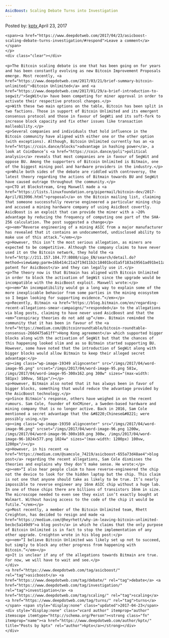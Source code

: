 ```yaml
---
AsicBoost: Scaling Debate Turns into Investigation
---
```

<article class="post-listing post-19342 post type-post status-publish format-standard has-post-thumbnail hentry  tag-asicboost tag-debate tag-investigation tag-scaling tag-turns">
    <div class="post-inner">
        <span>Posted by: <a href="https://www.deepdotweb.com/author/kptx/" title="">kptx </a></span>
    <span>April 23, 2017</span>
    
    <span><a href="https://www.deepdotweb.com/2017/04/23/asicboost-scaling-debate-turns-investigation/#respond">Leave a comment</a></span>
    </p>
    <div class="clear"></div>
    
    <p>The Bitcoin scaling debate is one that has been going on for years and has been constantly evolving as new Bitcoin Improvement Proposals emerge. Most recently, <a href="https://www.deepdotweb.com/2017/03/21/brief-summary-bitcoin-unlimited/">Bitcoin Unlimited</a> and <a href="https://www.deepdotweb.com/2017/01/29/a-brief-introduction-to-segwit/">SegWit</a> have been competing for miner approval in order to activate their respective protocol changes.</p>
    <p>With these two main options on the table, Bitcoin has been split in two factions. Those in support of Bitcoin Unlimited and its emergent consensus protocol and those in favour of SegWti and its soft-fork to increase block capacity and fix other issues like transaction malleability.</p>
    <p>Several companies and individuals that hold influence in the Bitcoin community have aligned with either one or the other option (with exceptions). Although, Bitcoin Unlimited currently has an <a href="https://coin.dance/blocks">advantage in hashing power</a>, a look at CoinDance’s <a href="https://coin.dance/poli">political analysis</a> reveals that most companies are in favour of SegWit and oppose BU. Among the supporters of Bitcoin Unlimited is Bitmain, one of the biggest mining pool and hardware providers in the industry.</p>
    <p>While both sides of the debate are riddled with controversy, the latest theory regarding the actions of Bitmain towards BU and SegWit have caused outrage throughout the community.</p>
    <p>CTO at Blockstream, Greg Maxwell made a <a href="https://lists.linuxfoundation.org/pipermail/bitcoin-dev/2017-April/013996.html">proposal</a> on the Bitcoin mailing list, claiming that someone successfully reverse engineered a particular mining chip and accused a mining hardware company of using AsicBost covertly. AsicBoost is an exploit that can provide the miner with a ~20% advantage by reducing the frequency of computing one part of the SHA-256 calculation. The post suggested a change</p>
    <p><em>“Reverse engineering of a mining ASIC from a major manufacturer has revealed that it contains an undocumented, undisclosed ability to make use of this attack.”</em></p>
    <p>However, this isn’t the most serious allegation, as miners are expected to be competitive. Although the company claims to have never used it on the Bitcoin network, they hold the <a href="http://211.157.104.77:8080/sipo_EN/search/detail.do?method=view&amp;parm=16b414c21a2f19d11b2c18401bcd1a5f183a19561ad91be11a501c4805792c231f5421b222572195236c20482755275723ca24be2221222525702494250d26c0274025822c3f29092a7c29a02d6d2d6f28fa2ed62bd12c892f482c34330947932f5c2c0a2ac731b9333c316c366534e7318235ee337934f1360837f03747371b371a34e231bf38f13b04390c3e0d3f6f39ea3dc63c573d6d3e683e4c26d918c33ffe3c523c273e354334405c47c545774302408e4423458d47b04688462b46a846c246aa436f47554bcc49784a2d&amp;utm_content=buffer1499b&amp;utm_medium=social&amp;utm_source=twitter.com&amp;utm_campaign=buffer">Chinese patent for AsicBoost</a> and they can legally use it.</p>
    <p>The theory now is that Bitmain has aligned with Bitcoin Unlimited in order to block the activation of SegWit since the upgrade would be incompatible with the AsicBoost exploit. Maxwell wrote:</p>
    <p><em>“An incompatibility would go a long way to explain some of the more inexplicable behavior from some parties in the mining ecosystem so I began looking for supporting evidence.”</em></p>
    <p>Recently, Bitmain <a href="https://blog.bitmain.com/en/regarding-recent-allegations-smear-campaigns/">responded</a> to the allegations via blog posts, claiming to have never used AsicBoost and that the <em>“conspiracy theories do not add up”</em>. Bitmain reminded the community that it has been in favour of the <a href="https://medium.com/@bitcoinroundtable/bitcoin-roundtable-consensus-266d475a61ff">Hong Kong agreement</a> which supported bigger blocks along with the activation of SegWit but that the chances of this happening looked slim and as so Bitmain started supporting BU. However, some have noted that the introduction of SegWit along with bigger blocks would allow Bitmain to keep their alleged secret advantage:</p>
    <p><img class="wp-image-19349 aligncenter" src="/imgs/2017/04/word-image-95.png" srcset="/imgs/2017/04/word-image-95.png 581w, /imgs/2017/04/word-image-95-300x162.png 300w" sizes="(max-width: 581px) 100vw, 581px"/></p>
    <p>However, Bitmain also noted that it has always been in favor of bigger blocks, something that would reduce the advantage provided by the AsicBoost technology.</p>
    <p>Since Bitmain’s response, others have weighed in on the recent rumours. Sam Cole, founder of KnCMiner, a Sweden-based hardware and mining company that is no longer active. Back in 2016, Sam Cole mentioned a secret advantage that the &#8220;Chinese&#8221; were possibly using.</p>
    <p><img class="wp-image-19350 aligncenter" src="/imgs/2017/04/word-image-96.png" srcset="/imgs/2017/04/word-image-96.png 1200w, /imgs/2017/04/word-image-96-300x169.png 300w, /imgs/2017/04/word-image-96-1024x577.png 1024w" sizes="(max-width: 1200px) 100vw, 1200px"/></p>
    <p>However, in his recent <a href="https://medium.com/@samcole_74219/asicboost-655a73d48ae4">blog post</a> regarding the recent allegations, Sam Cole dismisses the theories and explains why they don’t make sense. He wrote:</p>
    <p><em>“I also hear people claim to have reverse-engineered the chip not the device to look for the hidden laptop but the chip. This claim is not one that anyone should take as likely to be true. It’s nearly impossible to reverse engineer any 16nm ASIC chip without a huge lab. In one of those chips there are billions of transistors 16nm in size. The microscope needed to even see they exist isn’t exactly bought at Walmart. Without having access to the code of the chip it would be futile.”</em></p>
    <p>Most recently, a member of the Bitcoin Unlimited team, Rhett Creighton, has decided to resign and made <a href="https://medium.com/@heyrhett/why-im-leaving-bitcoin-unlimited-becbc5a149d9">a blog post</a> in which he claims that the only purpose of Bitcoin Unlimited is in fact to stop the implementation of any other upgrade. Creighton wrote in his blog post:</p>
    <p><em>“I believe Bitcoin Unlimited was likely set up not to succeed, but simply to block any other progress from happening with Bitcoin.”</em></p>
    <p>It is unclear if any of the allegations towards Bitmain are true. For now, we will have to wait and see.</p>
    </div>
    <a href="https://www.deepdotweb.com/tag/asicboost/" rel="tag">asicboost</a> <a href="https://www.deepdotweb.com/tag/debate/" rel="tag">debate</a> <a href="https://www.deepdotweb.com/tag/investigation/" rel="tag">investigation</a> <a href="https://www.deepdotweb.com/tag/scaling/" rel="tag">scaling</a> <a href="https://www.deepdotweb.com/tag/turns/" rel="tag">turns</a></span> <span style="display:none" class="updated">2017-04-23</span>
    <div style="display:none" class="vcard author" itemprop="author" itemscope itemtype="http://schema.org/Person"><strong class="fn" itemprop="name"><a href="https://www.deepdotweb.com/author/kptx/" title="Posts by kptx" rel="author">kptx</a></strong></div>
    </div>
</article>

